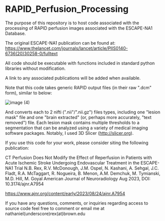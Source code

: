 # RAPID_Perfusion_Processing

The purpose of this repository is to host code associated with the processing of RAPID perfusion images associated with the ESCAPE-NA1 Database.

The original ESCAPE-NA1 publication can be found at: https://www.thelancet.com/journals/lancet/article/PIIS0140-6736(20)30258-0/fulltext 

All code should be executable with functions included in standard python libraries without modification.

A link to any associated publications will be added when available. 

Note that this code takes generic RAPID output files (in their raw ".dcm" form), similar to below: 

![image (4)](https://user-images.githubusercontent.com/58052594/214413819-c18dd66a-513e-427d-9583-19c48c817cb6.png)

And converts each to 2 nifti (".nii"/".nii.gz") files types, including one "lesion mask" file and one "brain extracted" (or, perhaps more accurately, "text removed") file. Each lesion mask contains multiple thresholds to a segmentation that can be analyzed using a variety of medical imaging software packages. Notably, I used 3D Slicer (http://slicer.org). 

If you use this code for your work, please consider siting the following publication:


CT Perfusion Does Not Modify the Effect of Reperfusion in Patients with Acute Ischemic Stroke Undergoing Endovascular Treatment in the ESCAPE-NA1 Trial
N.B. Rex, R.V. McDonough, J.M. Ospel, N. Kashani, A. Sehgal, J.C. Fladt, R.A. McTaggart, R. Nogueira, B. Menon, A.M. Demchuk, M. Tymianski, M.D. Hill, M. Goyal
American Journal of Neuroradiology Aug 2023, DOI: 10.3174/ajnr.A7954

https://www.ajnr.org/content/early/2023/08/24/ajnr.A7954

If you have any questions, comments, or inquiries regarding access to source code feel free to comment or email me at nathaniel(underscore)rex(at)brown.edu 
